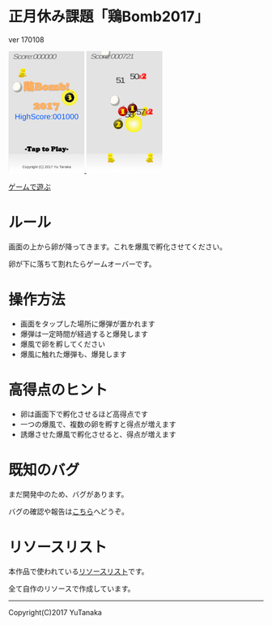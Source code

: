 # 正月休み課題「鶏Bomb2017」
ver 170108
<p>
<a href="webgl/index.html">
<img src="images/img0.png" height="240px" alt="タイトル画面">
<img src="images/img1.png" height="240px" alt="ゲーム画面">
<p>ゲームで遊ぶ</p>
</a>
</p>

# ルール
画面の上から卵が降ってきます。これを爆風で孵化させてください。

卵が下に落ちて割れたらゲームオーバーです。

# 操作方法
- 画面をタップした場所に爆弾が置かれます
- 爆弾は一定時間が経過すると爆発します
- 爆風で卵を孵してください
- 爆風に触れた爆弾も、爆発します

# 高得点のヒント
- 卵は画面下で孵化させるほど高得点です
- 一つの爆風で、複数の卵を孵すと得点が増えます
- 誘爆させた爆風で孵化させると、得点が増えます

# 既知のバグ
まだ開発中のため、バグがあります。

バグの確認や報告は[こちら](https://github.com/tanakaedu/ToriBomb2017/issues)へどうぞ。

# リソースリスト
本作品で使われている[リソースリスト](リソースリスト.xlsx)です。

全て自作のリソースで作成しています。

---
Copyright(C)2017 YuTanaka
